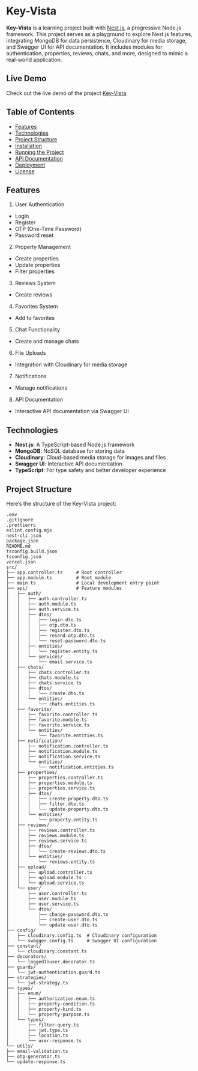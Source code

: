 # Key-Vista

**Key-Vista** is a learning project built with [Nest.js](https://nestjs.com/), a progressive Node.js framework. This project serves as a playground to explore Nest.js features, integrating MongoDB for data persistence, Cloudinary for media storage, and Swagger UI for API documentation. It includes modules for authentication, properties, reviews, chats, and more, designed to mimic a real-world application.

## Live Demo
Check out the live demo of the project [Key-Vista](https://keyvista-be-production.up.railway.app/api).

## Table of Contents
- [Features](#features)
- [Technologies](#technologies)
- [Project Structure](#project-structure)
- [Installation](#installation)
- [Running the Project](#running-the-project)
- [API Documentation](#api-documentation)
- [Deployment](#deployment)
- [License](#license)

## Features
1. User Authentication
 - Login
 - Register
 - OTP (One-Time Password)
 - Password reset
2. Property Management
 - Create properties
 - Update properties
 - Filter properties
3. Reviews System
 - Create reviews
4. Favorites System
 - Add to favorites
5. Chat Functionality
 - Create and manage chats
6. File Uploads
 - Integration with Cloudinary for media storage
7. Notifications
 - Manage notifications
8. API Documentation
 - Interactive API documentation via Swagger UI

## Technologies
- **Nest.js**: A TypeScript-based Node.js framework
- **MongoDB**: NoSQL database for storing data
- **Cloudinary**: Cloud-based media storage for images and files
- **Swagger UI**: Interactive API documentation
- **TypeScript**: For type safety and better developer experience

## Project Structure
Here’s the structure of the Key-Vista project:
```
.env
.gitignore
.prettierrc
eslint.config.mjs
nest-cli.json
package.json
README.md
tsconfig.build.json
tsconfig.json
vercel.json
src/
├── app.controller.ts     # Root controller
├── app.module.ts         # Root module
├── main.ts               # Local development entry point
├── api/                  # Feature modules
│   ├── auth/
│   │   ├── auth.controller.ts
│   │   ├── auth.module.ts
│   │   ├── auth.service.ts
│   │   ├── dtos/
│   │   │   ├── login.dto.ts
│   │   │   ├── otp.dto.ts
│   │   │   ├── register.dto.ts
│   │   │   ├── resend-otp.dto.ts
│   │   │   └── reset-password.dto.ts
│   │   ├── entities/
│   │   │   └── register.entity.ts
│   │   └── services/
│   │       └── email.service.ts
│   ├── chats/
│   │   ├── chats.controller.ts
│   │   ├── chats.module.ts
│   │   ├── chats.service.ts
│   │   ├── dtos/
│   │   │   └── create.dto.ts
│   │   └── entities/
│   │       └── chats.entities.ts
│   ├── favorite/
│   │   ├── favorite.controller.ts
│   │   ├── favorite.module.ts
│   │   ├── favorite.service.ts
│   │   └── entities/
│   │       └── favorite.entities.ts
│   ├── notification/
│   │   ├── notification.controller.ts
│   │   ├── notification.module.ts
│   │   ├── notification.service.ts
│   │   └── entities/
│   │       └── notification.entities.ts
│   ├── properties/
│   │   ├── properties.controller.ts
│   │   ├── properties.module.ts
│   │   ├── properties.service.ts
│   │   ├── dtos/
│   │   │   ├── create-property.dto.ts
│   │   │   ├── filter.dto.ts
│   │   │   └── update-property.dto.ts
│   │   └── entities/
│   │       └── property.entity.ts
│   ├── reviews/
│   │   ├── reviews.controller.ts
│   │   ├── reviews.module.ts
│   │   ├── reviews.service.ts
│   │   ├── dtos/
│   │   │   └── create-reviews.dto.ts
│   │   └── entities/
│   │       └── reviews.entity.ts
│   ├── upload/
│   │   ├── upload.controller.ts
│   │   ├── upload.module.ts
│   │   └── upload.service.ts
│   └── user/
│       ├── user.controller.ts
│       ├── user.module.ts
│       ├── user.service.ts
│       └── dtos/
│           ├── change-password.dto.ts
│           ├── create-user.dto.ts
│           └── update-user.dto.ts
├── config/
│   ├── cloudinary.config.ts  # Cloudinary configuration
│   └── swagger.config.ts     # Swagger UI configuration
├── constant/
│   └── cloudinary.constant.ts
├── decorators/
│   └── loggedInuser.decorator.ts
├── guards/
│   └── jwt-authentication.guard.ts
├── strategies/
│   └── jwt-strategy.ts
├── types/
│   ├── enum/
│   │   ├── authorization.enum.ts
│   │   ├── property-condition.ts
│   │   ├── property-kind.ts
│   │   └── property-purpose.ts
│   └── types/
│       ├── filter-query.ts
│       ├── jwt.type.ts
│       ├── location.ts
│       └── user-response.ts
└── utils/
├── email-validation.ts
├── otp-generator.ts
└── update-response.ts
```

